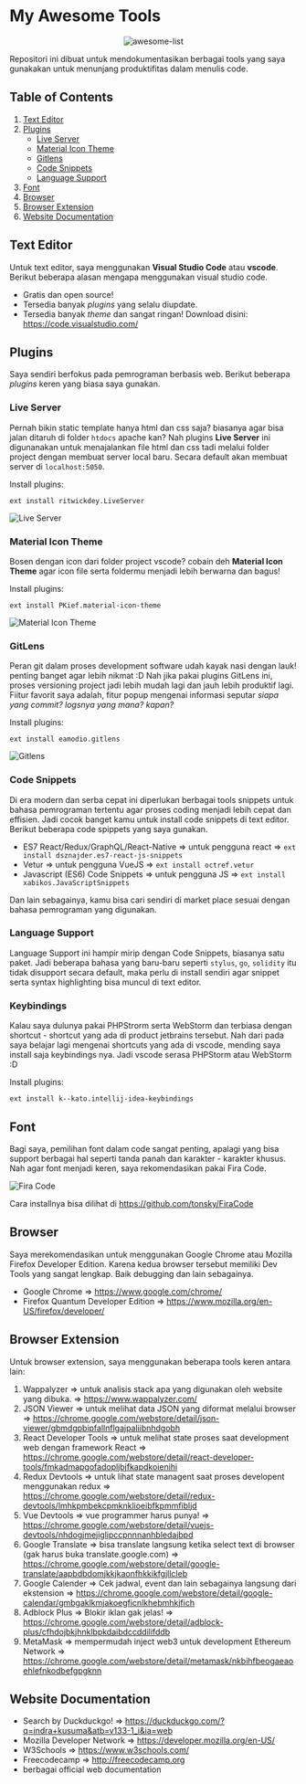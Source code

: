 # My Awesome Tools

<center> <img src="./img/awesome.svg" alt="awesome-list" style="max-height: 200px"> </center>

Repositori ini dibuat untuk mendokumentasikan berbagai tools yang saya gunakakan untuk menunjang produktifitas dalam menulis code.

## Table of Contents
1. [Text Editor](#text-editor)
2. [Plugins](#plugins)
    - [Live Server](#live-server)
    - [Material Icon Theme](#material-icon-theme)
    - [Gitlens](#gitlens)
    - [Code Snippets](#code-snippets)
    - [Language Support](#language-support)
3. [Font](#font)
4. [Browser](#browser)
5. [Browser Extension](#browser-extension)
6. [Website Documentation](#web-documentation)

## Text Editor

Untuk text editor, saya menggunakan **Visual Studio Code** atau **vscode**. Berikut beberapa alasan mengapa menggunakan visual studio code.
- Gratis dan open source!
- Tersedia banyak _plugins_ yang selalu diupdate.
- Tersedia banyak _theme_ dan sangat ringan!
Download disini: https://code.visualstudio.com/

## Plugins

Saya sendiri berfokus pada pemrograman berbasis web. Berikut beberapa _plugins_ keren yang biasa saya gunakan.

### Live Server

Pernah bikin static template hanya html dan css saja? biasanya agar bisa jalan ditaruh di folder `htdocs` apache kan? Nah plugins **Live Server** ini digunanakan untuk menajalankan file html dan css tadi melalui folder project dengan membuat server local baru. Secara default akan membuat server di `localhost:5050`.

Install plugins:
```
ext install ritwickdey.LiveServer
```

![Live Server](https://github.com/ritwickdey/vscode-live-server/raw/master/images/Screenshot/vscode-live-server-explorer-menu-demo-1.gif)

### Material Icon Theme

Bosen dengan icon dari folder project vscode? cobain deh **Material Icon Theme** agar icon file serta foldermu menjadi lebih berwarna dan bagus!

Install plugins:
```
ext install PKief.material-icon-theme
```

![Material Icon Theme](https://raw.githubusercontent.com/PKief/vscode-material-icon-theme/master/images/fileIcons.png)

### GitLens

Peran git dalam proses development software udah kayak nasi dengan lauk! penting banget agar lebih nikmat :D Nah jika pakai plugins GitLens ini, proses versioning project jadi lebih mudah lagi dan jauh lebih produktif lagi. Fiitur favorit saya adalah, fitur popup mengenai informasi seputar _siapa yang commit? logsnya yang mana? kapan?_

Install plugins:
```
ext install eamodio.gitlens
```

![Gitlens](https://raw.githubusercontent.com/eamodio/vscode-gitlens/master/images/gitlens-preview.gif)

### Code Snippets

Di era modern dan serba cepat ini diperlukan berbagai tools snippets untuk bahasa pemrograman tertentu agar proses coding menjadi lebih cepat dan effisien. Jadi cocok banget kamu untuk install code snippets di text editor. Berikut beberapa code spippets yang saya gunakan.

-  ES7 React/Redux/GraphQL/React-Native => untuk pengguna react => `ext install dsznajder.es7-react-js-snippets`
- Vetur => untuk pengguna VueJS => `ext install octref.vetur`
- Javascript (ES6) Code Snippets => untuk pengguna JS => `ext install xabikos.JavaScriptSnippets`

Dan lain sebagainya, kamu bisa cari sendiri di market place sesuai dengan bahasa pemrograman yang digunakan.

### Language Support

Language Support ini hampir mirip dengan Code Snippets, biasanya satu paket. Jadi beberapa bahasa yang baru-baru seperti `stylus`, `go`, `solidity` itu tidak disupport secara default, maka perlu di install sendiri agar snippet serta syntax highlighting bisa muncul di text editor.

### Keybindings

Kalau saya dulunya pakai PHPStrorm serta WebStorm dan terbiasa dengan shortcut - shortcut yang ada di product jetbrains tersebut. Nah dari pada saya belajar lagi mengenai shortcuts yang ada di vscode, mending saya install saja keybindings nya. Jadi vscode serasa PHPStorm atau WebStorm :D

Install plugins: 
```
ext install k--kato.intellij-idea-keybindings
```

## Font

Bagi saya, pemilihan font dalam code sangat penting, apalagi yang bisa support berbagai hal seperti tanda panah dan karakter - karakter khusus. Nah agar font menjadi keren, saya rekomendasikan pakai Fira Code. 

![Fira Code](https://camo.githubusercontent.com/3a8948f34284f378ead7af5846aa432035c687ad/687474703a2f2f732e746f6e736b792e6d652f696d67732f666972615f636f64655f6c6f676f2e737667)

Cara installnya bisa dilihat di https://github.com/tonsky/FiraCode

## Browser

Saya merekomendasikan untuk menggunakan Google Chrome atau Mozilla Firefox Developer Edition. Karena kedua browser tersebut memiliki Dev Tools yang sangat lengkap. Baik debugging dan lain sebagainya.

- Google Chrome => https://www.google.com/chrome/
- Firefox Quantum Developer Edition => https://www.mozilla.org/en-US/firefox/developer/

## Browser Extension

Untuk browser extension, saya menggunakan beberapa tools keren antara lain:

1. Wappalyzer => untuk analisis stack apa yang digunakan oleh website yang dibuka. => https://www.wappalyzer.com/
2. JSON Viewer => untuk melihat data JSON yang diformat melalui browser => https://chrome.google.com/webstore/detail/json-viewer/gbmdgpbipfallnflgajpaliibnhdgobh
3. React Developer Tools => untuk melihat state proses saat development web dengan framework React => https://chrome.google.com/webstore/detail/react-developer-tools/fmkadmapgofadopljbjfkapdkoienihi
4. Redux Devtools => untuk lihat state managent saat proses developent menggunakan redux => https://chrome.google.com/webstore/detail/redux-devtools/lmhkpmbekcpmknklioeibfkpmmfibljd
5. Vue Devtools => vue programmer harus punya! => https://chrome.google.com/webstore/detail/vuejs-devtools/nhdogjmejiglipccpnnnanhbledajbpd
6. Google Translate => bisa translate langsung ketika select text di browser (gak harus buka translate.google.com) => https://chrome.google.com/webstore/detail/google-translate/aapbdbdomjkkjkaonfhkkikfgjllcleb
7. Google Calender => Cek jadwal, event dan lain sebagainya langsung dari ekstension => https://chrome.google.com/webstore/detail/google-calendar/gmbgaklkmjakoegficnlkhebmhkjfich
8. Adblock Plus => Blokir iklan gak jelas! => https://chrome.google.com/webstore/detail/adblock-plus/cfhdojbkjhnklbpkdaibdccddilifddb
9. MetaMask => mempermudah inject web3 untuk development Ethereum Network => https://chrome.google.com/webstore/detail/metamask/nkbihfbeogaeaoehlefnkodbefgpgknn

## Website Documentation

- Search by Duckduckgo! => https://duckduckgo.com/?q=indra+kusuma&atb=v133-1_i&ia=web
- Mozilla Developer Network => https://developer.mozilla.org/en-US/
- W3Schools => https://www.w3schools.com/
- Freecodecamp => http://freecodecamp.org
- berbagai official web documentation 